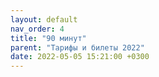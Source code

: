 ```yaml
---
layout: default
nav_order: 4
title: "90 минут"
parent: "Тарифы и билеты 2022"
date: 2022-05-05 15:21:00 +0300
---
```


